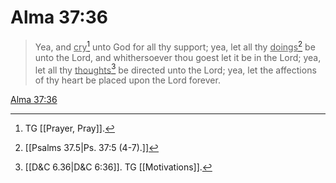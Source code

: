 # Alma 37:36

> Yea, and <u>cry</u>[^a] unto God for all thy support; yea, let all thy <u>doings</u>[^b] be unto the Lord, and whithersoever thou goest let it be in the Lord; yea, let all thy <u>thoughts</u>[^c] be directed unto the Lord; yea, let the affections of thy heart be placed upon the Lord forever.

[Alma 37:36](https://www.churchofjesuschrist.org/study/scriptures/bofm/alma/37?lang=eng&id=p36#p36)


[^a]: TG [[Prayer, Pray]].
[^b]: [[Psalms 37.5|Ps. 37:5 (4-7).]]
[^c]: [[D&C 6.36|D&C 6:36]]. TG [[Motivations]].
